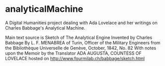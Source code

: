# analyticalMachine
A Digital Humanities project dealing with Ada Lovelace and her writings on Charles Babbage's Analytical Machine.

Main text source is Sketch of The Analytical Engine Invented by Charles Babbage By L. F. MENABREA of Turin, Officer of the Military Engineers from the Bibliothèque Universelle de Genève, October, 1842, No. 82 With notes upon the Memoir by the Translator ADA AUGUSTA, COUNTESS OF LOVELACE hosted on http://www.fourmilab.ch/babbage/sketch.html
